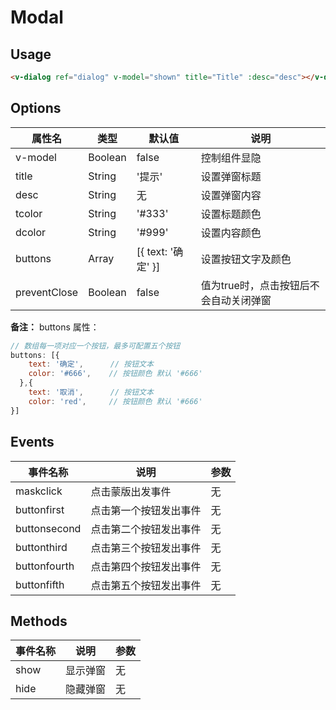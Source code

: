 # Modal

## Usage

```html
<v-dialog ref="dialog" v-model="shown" title="Title" :desc="desc"></v-dialog>
```

## Options

属性名   |    类型    |    默认值    |   说明
----    | ----    | ----    | ----    |
v-model | Boolean | false | 控制组件显隐
title |  String  |  '提示' |  设置弹窗标题
desc | String | 无 | 设置弹窗内容
tcolor | String | '#333' | 设置标题颜色
dcolor | String | '#999' | 设置内容颜色
buttons | Array | [{ text: '确定' }] | 设置按钮文字及颜色
preventClose | Boolean | false | 值为true时，点击按钮后不会自动关闭弹窗

**备注：**
buttons 属性：

```js
// 数组每一项对应一个按钮，最多可配置五个按钮
buttons: [{
    text: '确定',      // 按钮文本
    color: '#666',    // 按钮颜色 默认 '#666'
  },{
    text: '取消',      // 按钮文本
    color: 'red',     // 按钮颜色 默认 '#666'
}]
```

## Events
事件名称   |    说明    |  参数
----    | ----       | ----    |
maskclick | 点击蒙版出发事件  | 无
buttonfirst |  点击第一个按钮发出事件 | 无
buttonsecond |  点击第二个按钮发出事件 | 无
buttonthird |  点击第三个按钮发出事件 | 无
buttonfourth |  点击第四个按钮发出事件 | 无
buttonfifth |  点击第五个按钮发出事件 | 无


## Methods
事件名称   |    说明    |  参数
----    | ----       | ----    |
show |  显示弹窗  | 无
hide |  隐藏弹窗 | 无
